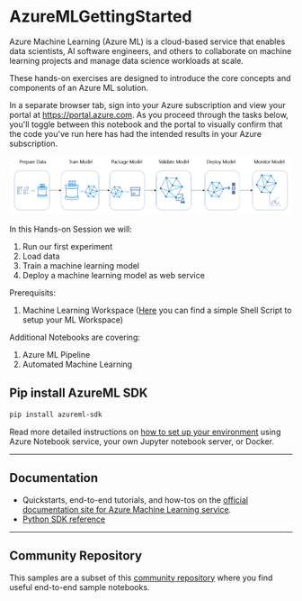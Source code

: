 # AzureMLGettingStarted

Azure Machine Learning (Azure ML) is a cloud-based service that enables data scientists, AI software engineers, and others to collaborate on machine learning projects and manage data science workloads at scale. 

These hands-on exercises are designed to introduce the core concepts and components of an Azure ML solution. 

In a separate browser tab, sign into your Azure subscription and view your portal at https://portal.azure.com. As you proceed through the tasks below, you'll toggle between this notebook and the portal to visually confirm that the code you've run here has had the intended results in your Azure subscription.

![Azure ML Workflow](https://github.com/Sahiep/AzureMLGettingStarted/blob/master/images/pipeline-flow.png)

In this Hands-on Session we will: 

1) Run our first experiment
2) Load data 
3) Train a machine learning model
4) Deploy a machine learning model as web service

Prerequisits:
1) Machine Learning Workspace ([Here](https://github.com/Sahiep/AML-Setup.git) you can find a simple Shell Script to setup your ML Workspace)

Additional Notebooks are covering:
1) Azure ML Pipeline
2) Automated Machine Learning

## Pip install AzureML SDK
```sh
pip install azureml-sdk
```
Read more detailed instructions on [how to set up your environment](./NBSETUP.md) using Azure Notebook service, your own Jupyter notebook server, or Docker.

---------------------------------------
## Documentation

 * Quickstarts, end-to-end tutorials, and how-tos on the [official documentation site for Azure Machine Learning service](https://docs.microsoft.com/en-us/azure/machine-learning/service/).
 * [Python SDK reference](https://docs.microsoft.com/en-us/python/api/overview/azure/ml/intro?view=azure-ml-py)
 
 ---

## Community Repository 
This samples are a subset of this [community repository](https://github.com/microsoft/MLOps/tree/master/examples) where you find useful end-to-end sample notebooks. 
